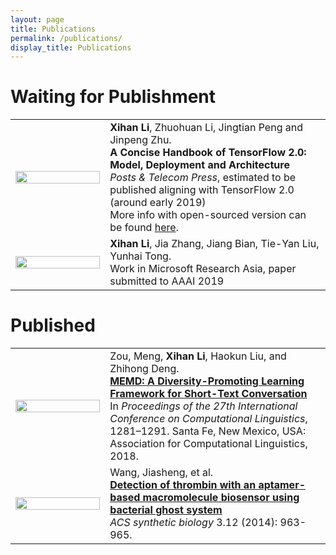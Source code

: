 ```yaml
---
layout: page
title: Publications
permalink: /publications/
display_title: Publications
---
```


# Waiting for Publishment

<table width="100%" style="border: 0px; ">
    <tr>
        <td>
            <center><img src="{{site.url}}/assets/publications/tfhandbook.png" width="100%"/></center>
        </td>
        <td width="70%">
            <b>Xihan Li</b>, Zhuohuan Li, Jingtian Peng and Jinpeng Zhu. <br />
            <b>A Concise Handbook of TensorFlow 2.0: Model, Deployment and Architecture</b> <br />
            <i>Posts & Telecom Press</i>, estimated to be published aligning with TensorFlow 2.0 (around early 2019) <br />
            More info with open-sourced version can be found <a href="/resources/#a-concise-handbook-of-tensorflow">here</a>.
        </td>
    </tr>
    <tr>
        <td>
            <center><img src="{{site.url}}/assets/publications/marl.png" width="100%"/></center>
        </td>
        <td width="70%">
            <b>Xihan Li</b>, Jia Zhang, Jiang Bian, Tie-Yan Liu, Yunhai Tong. <br />
            Work in Microsoft Research Asia, paper submitted to AAAI 2019
        </td>
    </tr>
</table>

# Published

<table width="100%" style="border: 0px; ">
    <tr>
        <td>
            <center><img src="{{site.url}}/assets/publications/memd.png" width="100%"/></center>
        </td>
        <td width="70%">
            Zou, Meng, <b>Xihan Li</b>, Haokun Liu, and Zhihong Deng. <br />
            <a href="http://www.aclweb.org/anthology/C18-1109"><b>MEMD: A Diversity-Promoting Learning Framework for Short-Text Conversation</b></a> <br />
            In <i>Proceedings of the 27th International Conference on Computational Linguistics</i>, 1281–1291. Santa Fe, New Mexico, USA: Association for Computational Linguistics, 2018.
        </td>
    </tr>
    <tr>
        <td>
            <center><img src="{{site.url}}/assets/publications/aptamer.jpeg" width="100%"/></center>
        </td>
        <td width="70%">
            Wang, Jiasheng, et al. <br />
            <a href="http://pubs.acs.org/doi/abs/10.1021/sb500018f"><b>Detection of thrombin with an aptamer-based macromolecule biosensor using bacterial ghost system</b></a> <br />
            <i>ACS synthetic biology</i> 3.12 (2014): 963-965.
        </td>
    </tr>
</table>

<!-- - Zou, Meng, **Xihan Li**, Haokun Liu, and Zhihong Deng. “[MEMD: A Diversity-Promoting Learning Framework for Short-Text Conversation.](http://www.aclweb.org/anthology/C18-1109)” In *Proceedings of the 27th International Conference on Computational Linguistics*, 1281–1291. Santa Fe, New Mexico, USA: Association for Computational Linguistics, 2018.
- Wang, Jiasheng, et al. "[Detection of thrombin with an aptamer-based macromolecule biosensor using bacterial ghost system.](http://pubs.acs.org/doi/abs/10.1021/sb500018f)" *ACS synthetic biology* 3.12 (2014): 963-965. -->